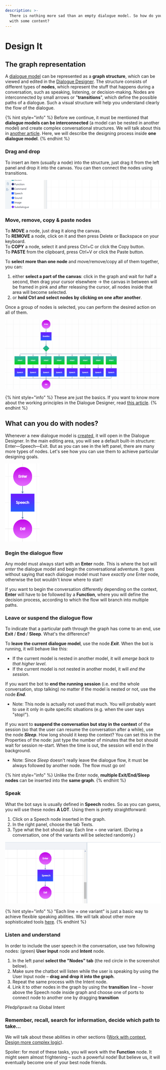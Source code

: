 ```yaml
---
description: >-
  There is nothing more sad than an empty dialogue model. So how do you fill it
  with some content?
---
```


# Design It

## The graph representation

A [dialogue model](../create-dialogue.md) can be represented as a **graph structure**, which can be viewed and edited in the [Dialogue Designer](../../../app/space/design/dialogue-designer.md). The structure consists of different types of **nodes**, which represent the stuff that happens during a conversation, such as speaking, listening, or decision-making. Nodes are interconnected by small arrows or "**transitions**", which define the possible paths of a dialogue. Such a visual structure will help you understand clearly the flow of the dialogue.

{% hint style="info" %}
Before we continue, it must be mentioned that **dialogue models can be interconnected** \(a model can be nested in another model\) and create complex conversational structures. We will talk about this in [another article](../dialogue-linking.md). Here, we will describe the designing process inside **one dialogue model**.
{% endhint %}

### Drag and drop

To insert an item \(usually a node\) into the structure, just drag it from the left panel and drop it into the canvas. You can then connect the nodes using transitions.

![Drag, drop, connect &#x2013; it&apos;s super easy!](../../../.gitbook/assets/drag-and-drop.gif)

### Move, remove, copy & paste nodes

To **MOVE** a node, just drag it along the canvas.  
To **REMOVE** a node, click on it and then press Delete or Backspace on your keyboard.  
To **COPY** a node, select it and press Ctrl+C or click the Copy button.  
To **PASTE** from the clipboard, press Ctrl+V or click the Paste button.

To **select more than one node** and move/remove/copy all of them together, you can:

1. either **select a part of the canvas**: click in the graph and wait for half a second, then drag your cursor elsewhere -&gt; the canvas in between will be framed in pink and after releasing the cursor, all nodes inside that area will become selected.
2. or **hold Ctrl and select nodes by clicking on one after another**.

Once a group of nodes is selected, you can perform the desired action on all of them.

![](../../../.gitbook/assets/group.gif)

{% hint style="info" %}
These are just the basics. If you want to know more about the working principles in the Dialogue Designer, read [this article](../../../app/space/design/dialogue-designer.md).
{% endhint %}

## What can you do with nodes?

Whenever a new dialogue model is [created](https://docs.promethist.ai/how-to/design/create-dialogue), it will open in the Dialogue Designer. In the main editing area, you will see a default built-in structure: Enter—Speech—Exit. But as you can see in the left panel, there are many more types of nodes. Let's see how you can use them to achieve particular designing goals.

![The default structure of a new dialogue model.](../../../.gitbook/assets/image%20%2842%29.png)

### Begin the dialogue flow

Any model must always start with an **Enter** node. This is where the bot will _enter_ the dialogue model and begin the conversational adventure. It goes without saying that each dialogue model must have _exactly one_ Enter node, otherwise the bot wouldn't know where to start!

If you want to begin the conversation differently depending on the context, **Enter** will have to be followed by a **Function**, where you will define the decision process, according to which the flow will branch into multiple paths.

### Leave or suspend the dialogue flow

To indicate that a particular path through the graph has come to an end, use **Exit** / **End** / **Sleep**. What's the difference?

To **leave the current dialogue model**, use the node _**Exit**_. When the bot is running, it will behave like this:

* If the current model is nested in another model, it will _emerge back to that higher level_.
* If the current model is not nested in another model, it will _end the session_.

If you want the bot to **end the running session** \(i.e. end the whole conversation, stop talking\) no matter if the model is nested or not, use the node _**End**_.

* Note: This node is actually not used that much. You will probably want to use it only in quite specific situations \(e.g. when the user says "stop!"\).

If you want to **suspend the conversation but stay in the context** of the session \(so that the user can resume the conversation after a while\), use the node _**Sleep**_. How long should it keep the context? You can set this in the Properties of the node: just type the number of minutes that the bot should wait for session re-start. When the time is out, the session will end in the background.

* Note: Since _Sleep_ doesn't really leave the dialogue flow, it must be always followed by another node. The flow must go on!

{% hint style="info" %}
Unlike the Enter node, **multiple Exit/End/Sleep nodes** can be inserted into the **same graph**.
{% endhint %}

### Speak

What the bot says is usually defined in **Speech** nodes. So as you can guess, you will use these nodes **A LOT**. Using them is pretty straightforward:

1. Click on a Speech node inserted in the graph.
2. In the right panel, choose the tab Texts.
3. Type what the bot should say. Each line = one variant. \(During a conversation, one of the variants will be selected randomly.\)

![](../../../.gitbook/assets/speech.gif)

{% hint style="info" %}
"Each line = one variant" is just a basic way to achieve flexible speaking abilities. We will talk about other more sophisticated tools [here](../speaking.md).
{% endhint %}

### Listen and understand

In order to include the user speech in the conversation, use two following nodes: \(green\) **User Input** node and **Intent** node.

1. In the left panel **select the "Nodes" tab** \(the red circle in the screenshot below\).
2. Make sure the chatbot will listen while the user is speaking by using the User Input node – **drag and drop it into the graph**.
3. Repeat the same process with the Intent node.
4. Link it to other nodes in the graph by using the **transition** line – hover above the Speech node inside graph and choose one of ports to connect node to another one by dragging **transition**

Předpřipravit na Global Intent



### Remember, recall, search for information, decide which path to take...

We will talk about these abilities in other sections \([Work with context](../context/), [Design more complex logic](../complex-functionality.md)\).

Spoiler: for most of these tasks, you will work with the **Function** node. It might seem almost frightening – such a powerful node! But believe us, it will eventually become one of your best node friends.



### 



